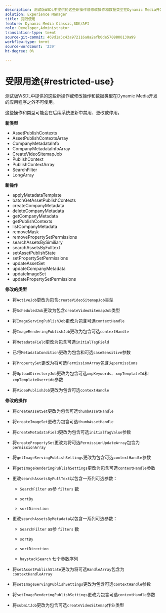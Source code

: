 ```yaml
---
description: 测试版WSDL中提供的这些新操作或修改操作和数据类型在Dynamic Media开发的应用程序之外不可使用。
solution: Experience Manager
title: 受限使用
feature: Dynamic Media Classic,SDK/API
role: Developer,Administrator
translation-type: tm+mt
source-git-commit: 469d1a5c43a972116a8a2efb0de5708800130a99
workflow-type: tm+mt
source-wordcount: '239'
ht-degree: 0%

---
```



# 受限用途{#restricted-use}

测试版WSDL中提供的这些新操作或修改操作和数据类型在Dynamic Media开发的应用程序之外不可使用。

这些操作和类型可能会在后续系统更新中禁用、更改或停用。

**新类型**

* AssetPublishContexts
* AssetPublishContextsArray
* CompanyMetadataInfo
* CompanyMetadataInfoArray
* CreateVideoSitemapJob
* PublishContext
* PublishContextArray
* SearchFilter
* LongArray

**新操作**

* applyMetadataTemplate
* batchGetAssetPublishContexts
* createCompanyMetadata
* deleteCompanyMetadata
* getCompanyMetadata
* getPublishContexts
* listCompanyMetadata
* removeMask
* removePropertySetPermissions
* searchAssetsBySimiliary
* searchAssetsByFulltext
* setAssetPublishState
* setPropertySetPermissions
* updateAssetSet
* updateCompanyMetadata
* updateImageSet
* updatePropertySetPermissions

**修改的类型**

* 将`ActiveJob`更改为包含`createVideoSitemapJob`类型

* 将`ScheduledJob`更改为包含`createVideoSitemapJob`类型

* 将`ImageServingPublishJob`更改为包含可选`contextHandle`

* 将`ImageRenderingPublishJob`更改为包含可选`contextHandle`

* 将`MetadataField`更改为包含可选`initialTagField`

* 已将`MetadataCondition`更改为包含和可选`caseSensitive`参数

* 将`PropertySet`更改为将可选`PermissionArray`包含为`permissions`

* 将`UploadDirectoryJob`更改为包含可选`xmpKeywords`、`xmpTemplateId`和`xmpTemplateOverride`参数

* 将`VideoPublishJob`更改为包含可选`contextHandle`

**修改的操作**

* 将`createAssetSet`更改为包含可选`thumbAssetHandle`

* 将`createImageSet`更改为包含可选`thumbAssetHandle`

* 将`createMetadataField`更改为包含可选`initialTagValue`参数

* 将`createPropertySet`更改为将可选`PermissionUpdateArray`包含为`permissionArray`

* 将`getImageServingPublishSettings`更改为包含可选`contextHandle`参数

* 将`getImageRenderingPublishSettings`更改为包含可选`contextHandle`参数

* 更改`searchAssetsByFullText`以包含一系列可选参数：

   * `SearchFilter` as参 `filters` 数

   * `sortBy`
   * `sortDirection`

* 更改`searchAssetsByMetadata`以包含一系列可选参数：

   * `SearchFilter` as参 `filters` 数

   * `sortBy`
   * `sortDirection`
   * `haystackSearch` 七个参数序列

* 将`setAssetPublishState`更改为将可选`HandleArray`包含为`contextHandleArray`

* 将`setImageServingPublishSettings`更改为包含可选`contextHandle`参数

* 将`setImageRenderingPublishSettings`更改为包含可选`contextHandle`参数

* 将`submitJob`更改为包含可选`createVideoSitemap`作业类型

